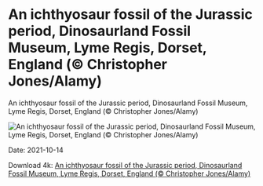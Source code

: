 # An ichthyosaur fossil of the Jurassic period, Dinosaurland Fossil Museum, Lyme Regis, Dorset, England (© Christopher Jones/Alamy)

An ichthyosaur fossil of the Jurassic period, Dinosaurland Fossil Museum, Lyme Regis, Dorset, England (© Christopher Jones/Alamy)

![An ichthyosaur fossil of the Jurassic period, Dinosaurland Fossil Museum, Lyme Regis, Dorset, England (© Christopher Jones/Alamy)](https://bing.com/th?id=OHR.IchthyosaurFossil_EN-US7828457812_UHD.jpg&w=1024&h=576)

Date: 2021-10-14

Download 4k: [An ichthyosaur fossil of the Jurassic period, Dinosaurland Fossil Museum, Lyme Regis, Dorset, England (© Christopher Jones/Alamy)](https://bing.com/th?id=OHR.IchthyosaurFossil_EN-US7828457812_UHD.jpg)

